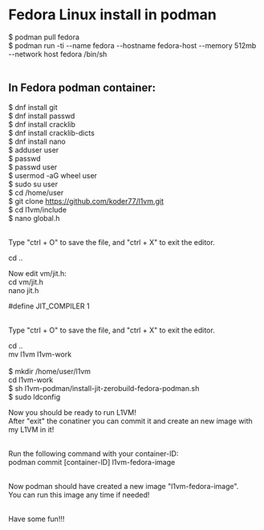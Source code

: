 Fedora Linux install in podman
==============================
$ podman pull fedora <br>
$ podman run -ti --name fedora --hostname fedora-host --memory 512mb --network host fedora /bin/sh <br><br>

In Fedora podman container:
--------------------------
$ dnf install git <br>
$ dnf install passwd <br>
$ dnf install cracklib <br>
$ dnf install cracklib-dicts <br>
$ dnf install nano <br>
$ adduser user <br>
$ passwd <br>
$ passwd user <br>
$ usermod -aG wheel user <br>
$ sudo su user <br>
$ cd /home/user <br>
$ git clone https://github.com/koder77/l1vm.git <br>
$ cd l1vm/include <br>
$ nano global.h <br><br>

Type "ctrl + O" to save the file, and "ctrl + X" to exit the editor. <br>

cd ..

Now edit vm/jit.h: <br>
cd vm/jit.h <br>
nano jit.h <br>

#define JIT_COMPILER          1 <br><br>

Type "ctrl + O" to save the file, and "ctrl + X" to exit the editor. <br>

cd .. <br>
mv l1vm l1vm-work <br>
<br>
$ mkdir /home/user/l1vm <br>
 cd l1vm-work <br>
$ sh l1vm-podman/install-jit-zerobuild-fedora-podman.sh <br>
$ sudo ldconfig <br>

Now you should be ready to run L1VM! <br>
After "exit" the conatiner you can commit it and create an new image with my L1VM in it! <br><br>

Run the following command with your container-ID: <br>
podman commit [container-ID] l1vm-fedora-image <br><br>

Now podman should have created a new image "l1vm-fedora-image". <br>
You can run this image any time if needed! <br><br>

Have some fun!!!
